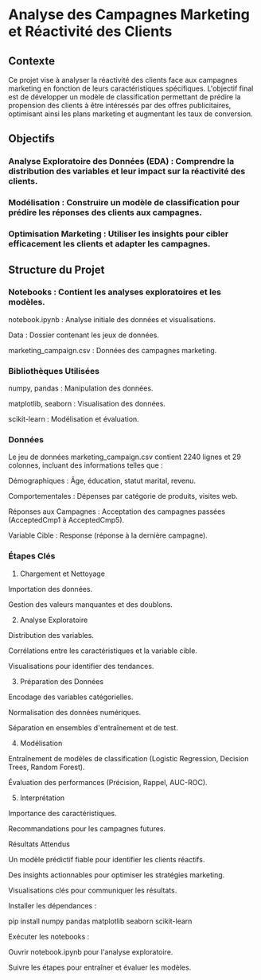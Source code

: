 #  Analyse des Campagnes Marketing et Réactivité des Clients

## Contexte

Ce projet vise à analyser la réactivité des clients face aux campagnes marketing en fonction de leurs caractéristiques spécifiques. L'objectif final est de développer un modèle de classification permettant de prédire la propension des clients à être intéressés par des offres publicitaires, optimisant ainsi les plans marketing et augmentant les taux de conversion.

## Objectifs

### Analyse Exploratoire des Données (EDA) : Comprendre la distribution des variables et leur impact sur la réactivité des clients.

### Modélisation : Construire un modèle de classification pour prédire les réponses des clients aux campagnes.

### Optimisation Marketing : Utiliser les insights pour cibler efficacement les clients et adapter les campagnes.

## Structure du Projet

### Notebooks : Contient les analyses exploratoires et les modèles.

notebook.ipynb : Analyse initiale des données et visualisations.

Data : Dossier contenant les jeux de données.

marketing_campaign.csv : Données des campagnes marketing.

### Bibliothèques Utilisées

numpy, pandas : Manipulation des données.

matplotlib, seaborn : Visualisation des données.

scikit-learn : Modélisation et évaluation.

### Données

Le jeu de données marketing_campaign.csv contient 2240 lignes et 29 colonnes, incluant des informations telles que :

Démographiques : Âge, éducation, statut marital, revenu.

Comportementales : Dépenses par catégorie de produits, visites web.

Réponses aux Campagnes : Acceptation des campagnes passées (AcceptedCmp1 à AcceptedCmp5).

Variable Cible : Response (réponse à la dernière campagne).

### Étapes Clés

1. Chargement et Nettoyage

Importation des données.

Gestion des valeurs manquantes et des doublons.

2. Analyse Exploratoire

Distribution des variables.

Corrélations entre les caractéristiques et la variable cible.

Visualisations pour identifier des tendances.

3. Préparation des Données

Encodage des variables catégorielles.

Normalisation des données numériques.

Séparation en ensembles d'entraînement et de test.

4. Modélisation

Entraînement de modèles de classification (Logistic Regression, Decision Trees, Random Forest).

Évaluation des performances (Précision, Rappel, AUC-ROC).

5. Interprétation

Importance des caractéristiques.

Recommandations pour les campagnes futures.

Résultats Attendus

Un modèle prédictif fiable pour identifier les clients réactifs.

Des insights actionnables pour optimiser les stratégies marketing.

Visualisations clés pour communiquer les résultats.


Installer les dépendances :

pip install numpy pandas matplotlib seaborn scikit-learn

Exécuter les notebooks :

Ouvrir notebook.ipynb pour l'analyse exploratoire.

Suivre les étapes pour entraîner et évaluer les modèles.

